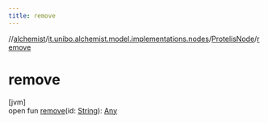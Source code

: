 ```yaml
---
title: remove
---
```

//[alchemist](../../../index.html)/[it.unibo.alchemist.model.implementations.nodes](../index.html)/[ProtelisNode](index.html)/[remove](remove.html)



# remove



[jvm]\
open fun [remove](remove.html)(id: [String](https://docs.oracle.com/javase/8/docs/api/java/lang/String.html)): [Any](https://kotlinlang.org/api/latest/jvm/stdlib/kotlin/-any/index.html)




